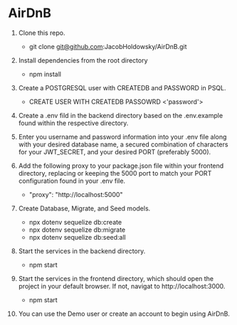 # AirDnB

1. Clone this repo.
    * git clone git@github.com:JacobHoldowsky/AirDnB.git

2. Install dependencies from the root directory
    * npm install

3. Create a POSTGRESQL user with CREATEDB and PASSWORD in PSQL.
    * CREATE USER <name> WITH CREATEDB PASSOWRD <'password'>

4. Create a .env fild in the backend directory based on the .env.example found within the respective directory.

5. Enter you username and password information into your .env file along with your desired database name, a secured combination of characters for your JWT_SECRET, and your desired PORT (preferably 5000).

6. Add the following proxy to your package.json file within your frontend directory, replacing or keeping the 5000 port to match your PORT configuration found in your .env file.

    * "proxy": "http://localhost:5000"

7. Create Database, Migrate, and Seed models.

    * npx dotenv sequelize db:create
    * npx dotenv sequelize db:migrate
    * npx dotenv sequelize db:seed:all

8. Start the services in the backend directory.

    * npm start

9. Start the services in the frontend directory, which should open the project in your default browser. If not, navigat to http://localhost:3000.

    * npm start

10. You can use the Demo user or create an account to begin using AirDnB.